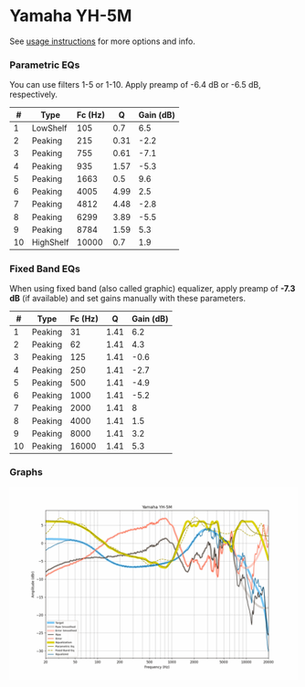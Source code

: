 # Yamaha YH-5M
See [usage instructions](https://github.com/jaakkopasanen/AutoEq#usage) for more options and info.

### Parametric EQs
You can use filters 1-5 or 1-10. Apply preamp of -6.4 dB or -6.5 dB, respectively.

|   # | Type      |   Fc (Hz) |    Q |   Gain (dB) |
|-----|-----------|-----------|------|-------------|
|   1 | LowShelf  |       105 | 0.7  |         6.5 |
|   2 | Peaking   |       215 | 0.31 |        -2.2 |
|   3 | Peaking   |       755 | 0.61 |        -7.1 |
|   4 | Peaking   |       935 | 1.57 |        -5.3 |
|   5 | Peaking   |      1663 | 0.5  |         9.6 |
|   6 | Peaking   |      4005 | 4.99 |         2.5 |
|   7 | Peaking   |      4812 | 4.48 |        -2.8 |
|   8 | Peaking   |      6299 | 3.89 |        -5.5 |
|   9 | Peaking   |      8784 | 1.59 |         5.3 |
|  10 | HighShelf |     10000 | 0.7  |         1.9 |

### Fixed Band EQs
When using fixed band (also called graphic) equalizer, apply preamp of **-7.3 dB** (if available) and set gains manually with these parameters.

|   # | Type    |   Fc (Hz) |    Q |   Gain (dB) |
|-----|---------|-----------|------|-------------|
|   1 | Peaking |        31 | 1.41 |         6.2 |
|   2 | Peaking |        62 | 1.41 |         4.3 |
|   3 | Peaking |       125 | 1.41 |        -0.6 |
|   4 | Peaking |       250 | 1.41 |        -2.7 |
|   5 | Peaking |       500 | 1.41 |        -4.9 |
|   6 | Peaking |      1000 | 1.41 |        -5.2 |
|   7 | Peaking |      2000 | 1.41 |         8   |
|   8 | Peaking |      4000 | 1.41 |         1.5 |
|   9 | Peaking |      8000 | 1.41 |         3.2 |
|  10 | Peaking |     16000 | 1.41 |         5.3 |

### Graphs
![](./Yamaha%20YH-5M.png)
